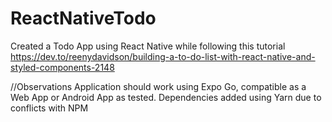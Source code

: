 # ReactNativeTodo

Created a Todo App using React Native while following this tutorial
https://dev.to/reenydavidson/building-a-to-do-list-with-react-native-and-styled-components-2148

//Observations
Application should work using Expo Go, compatible as a Web App or Android App as tested.
Dependencies added using Yarn due to conflicts with NPM
